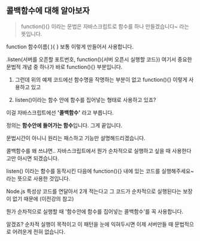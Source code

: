 ## 콜백함수에 대해 알아보자

 

> function(){} 이라는 문법은 자바스크립트로 함수를 하나 만들겠습니다~ 라는  뜻입니다.

function 함수이름( ){ }
보통 이렇게 만들어서 사용합니다.


.listen(서버를 오픈할 포트번호, function(){서버 오픈시 실행할 코드})
여기서 중요한 문법적 개념 중 하나가 바로 function(){} 부분입니다.

1. 그런데 위의 예제 코드에선 함수명을 작명하는 부분이 없고 function(){} 이렇게 사용하고 있고

2. listen()이라는 함수 안에 함수를 집어넣는 형태로 사용하고 있죠? 

이걸 자바스크립트에선 **'콜백함수'** 라고 부릅니다. 

정의는 **함수안에 들어가는 함수**입니다. 그게 끝입니다.

 

 

문법시간이 아니니 원리는 패스하고 기능만 설명해드리겠습니다.

콜백함수를 왜 쓰냐면.. 자바스크립트에서 뭔가 순차적으로 실행하고 싶을 때 사용한다고만 아시면 되겠습니다.

listen() 이라는 함수를 동작시킨 다음에 function(){} 내에 있는 코드를 실행해주세요~ 라는 뜻으로 사용한 것입니다.

Node.js 특성상 코드를 연달아서 2개 적는다고 그 코드가 순차적으로 실행된다는 보장이 없기 때문에 (이전강의 참고)

뭔가 순차적으로 실행할 때 '함수안에 함수를 집어넣는 콜백함수'를 꼭 사용합니다.  

알겠죠? 순차적 실행이 목적이고 이 패턴을 눈에 익혀두시면 이제 서버만들 때 문법적으로 어려운게 전혀 없습니다. 